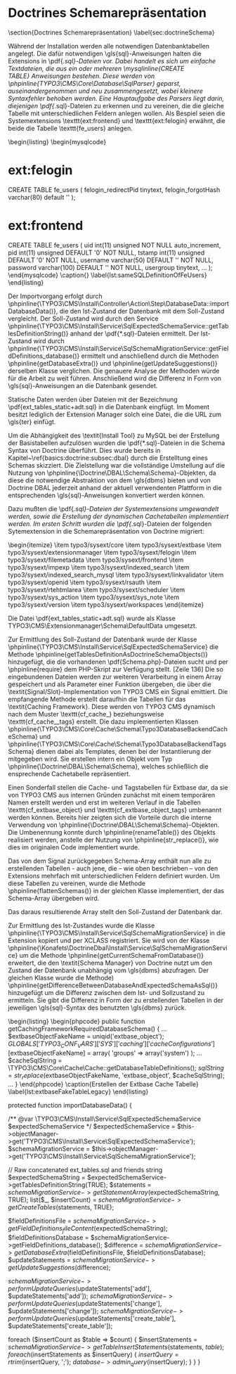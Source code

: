 # Doctrines Schemarepräsentation
\section{Doctrines Schemarepräsentation}
\label{sec:doctrineSchema}

Während der Installation werden alle notwendigen Datenbanktabellen angelegt. Die dafür notwendigen \gls{sql}-Anweisungen halten die Extensions in \pdf{*.sql}-Dateien vor. Dabei handelt es sich um einfache Textdateien, die aus ein oder mehreren \mysqlinline{CREATE TABLE} Anweisungen bestehen. Diese werden von \phpinline{TYPO3\CMS\Core\Database\SqlParser} geparst, auseinandergenommen und neu zusammengesetzt, wobei kleinere Syntaxfehler behoben werden. Eine Hauptaufgabe des Parsers liegt darin, diejenigen \pdf{*.sql}-Dateien zu erkennen und zu vereinen, die die gleiche Tabelle mit unterschiedlichen Feldern anlegen wollen. Als Bespiel seien die Systemextensions \texttt{ext:frontend} und \texttt{ext:felogin} erwähnt, die beide die Tabelle \texttt{fe_users} anlegen.

\begin{listing}
\begin{mysqlcode}
# ext:felogin
CREATE TABLE fe_users (
	felogin_redirectPid  tinytext,
	felogin_forgotHash  varchar(80) default '' 
);

# ext:frontend
CREATE TABLE fe_users (
	uid int(11) unsigned NOT NULL auto_increment,
	pid int(11) unsigned DEFAULT '0' NOT NULL,
	tstamp int(11) unsigned DEFAULT '0' NOT NULL,
	username varchar(50) DEFAULT '' NOT NULL,
	password varchar(100) DEFAULT '' NOT NULL,
	usergroup tinytext,
	…
);
\end{mysqlcode}
\caption{}
\label{lst:sameSQLDefinitionOfFeUsers}
\end{listing}

Der Importvorgang erfolgt durch \phpinline{\TYPO3\CMS\Install\Controller\Action\Step\DatabaseData::importDatabaseData()}, die den Ist-Zustand der Datenbank mit dem Soll-Zustand vergleicht. Der Soll-Zustand wird durch den Service \phpinline{\TYPO3\CMS\Install\Service\SqlExpectedSchemaService::getTablesDefinitionString()} anhand der  \pdf{*.sql}-Dateien ermittelt. Der Ist-Zustand wird durch \phpinline{\TYPO3\CMS\Install\Service\SqlSchemaMigrationService::getFieldDefinitions_database()} ermittelt und anschließend durch die Methoden \phpinline{getDatabaseExtra()} und \phpinline{getUpdateSuggestions()} derselben Klasse verglichen. Die genauere Analyse der Methoden würde für die Arbeit zu weit führen. Anschließend wird die Differenz in Form von \gls{sql}-Anweisungen an die Datenbank gesendet.

Statische Daten werden über Dateien mit der Bezeichnung \pdf{ext\_tables_static+adt.sql} in die Datenbank eingfügt. Im Moment besitzt lediglich der Extension Manager solch eine Datei, die die URL zum \gls{ter} einfügt.

Um die Abhängigkeit des \textit{Install Tool} zu MySQL bei der Erstellung der Basistabellen aufzulösen wurden die \pdf{*.sql}-Dateien in die Schema Syntax von Doctrine überführt. Dies wurde bereits in Kapitel~\ref{basics:doctrine:subsec:dbal} durch die Erstelltung eines Schemas skizziert. Die Zielstellung war die vollständige Umstellung auf die Nutzung von \phpinline{\Doctrine\DBAL\Schema\Schema}-Objekten, da diese die notwendige Abstraktion von dem \gls{dbms} bieten und von Doctrine DBAL jederzeit anhand der aktuell verwendenten Plattform in die entsprechenden \gls{sql}-Anweisungen konvertiert werden können.

Dazu mußten die \pdf{*.sql}-Dateien der Systemextensions umgewandelt werden, sowie die Erstellung der dynamischen Cachetabellen implementiert werden. Im ersten Schritt wurden die \pdf{*.sql}-Dateien der folgenden Sytemextension in die Schemarepräsentation von Doctrine migriert:

\begin{itemize}
\item typo3/sysext/core
\item typo3/sysext/extbase
\item typo3/sysext/extensionmanager
\item typo3/sysext/felogin
\item typo3/sysext/filemetadata
\item typo3/sysext/frontend
\item typo3/sysext/impexp
\item typo3/sysext/indexed_search
\item typo3/sysext/indexed_search_mysql
\item typo3/sysext/linkvalidator
\item typo3/sysext/openid
\item typo3/sysext/rsauth
\item typo3/sysext/rtehtmlarea
\item typo3/sysext/scheduler
\item typo3/sysext/sys_action
\item typo3/sysext/sys_note
\item typo3/sysext/version
\item typo3/sysext/workspaces
\end{itemize}

Die Datei \pdf{ext_tables\_static+adt.sql} wurde als Klasse TYPO3\CMS\Extensionmanager\Schema\DefaultData umgesetzt.

Zur Ermittlung des Soll-Zustand der Datenbank wurde der Klasse \phpinline{\TYPO3\CMS\Install\Service\SqlExpectedSchemaService} die Methode \phpinline{getTablesDefinitionAsDoctrineSchemaObjects()} hinzugefügt, die die vorhandenen \pdf{Schema.php}-Dateien sucht und per \phpinline{require} dem PHP-Skript zur Verfügung stellt. [Zeile 136] Die so eingebundenen Dateien werden zur weiteren Verarbeitung in einem Array gespeichert und als Parameter einer Funktion übergeben, die über die \textit{Signal/Slot}-Implementation von TYPO3 CMS ein Signal emittiert. Die empfangende Methode erstellt daraufhin die Tabellen für das \textit{Caching Framework}. Diese werden von TYPO3 CMS dynamisch nach dem Muster \texttt{cf\_cache\_<variablerBezeichner>} beziehungsweise \texttt{cf\_cache\_<variablerBezeichner>\_tags} erstellt. Die dazu implementierten Klassen \phpinline{\TYPO3\CMS\Core\Cache\Schema\Typo3DatabaseBackendCacheSchema} und \phpinline{\TYPO3\CMS\Core\Cache\Schema\Typo3DatabaseBackendTagsSchema}  dienen dabei als Templates, denen bei der Instantiierung der <VariableBezeichner> mitgegeben wird. Sie erstellen intern ein Objekt vom Typ \phpinline{\Doctrine\DBAL\Schema\Schema}, welches schließlich die ensprechende Cachetabelle repräsentiert.

Einen Sonderfall stellen die Cache- und Tagstabellen für Extbase dar, da sie von TYPO3 CMS aus internen Gründen zunächst mit einem temporären Namen erstellt werden und erst im weiteren Verlauf in die Tabellen \texttt{cf\_extbase\_object} und \texttt{cf\_extbase\_object\_tags} umbenannt werden können. Bereits hier zeigten sich die Vorteile durch die  interne Verwendung von \phpinline{\Doctrine\DBAL\Schema\Schema}-Objekten. Die Umbenennung konnte durch \phpinline{renameTable()} des Objekts realisiert werden, anstelle der Nutzung von \phpinline{str\_replace()}, wie dies im originalen Code implementiert wurde.

Das von dem Signal zurückgegeben Schema-Array enthält nun alle zu erstellenden Tabellen - auch jene, die – wie oben beschrieben – von den Extensions mehrfach mit unterschiedlichen Feldern definiert wurden. Um diese Tabellen zu vereinen, wurde die Methode \phpinline{flattenSchemas()} in der gleichen Klasse implementiert, der das Schema-Array übergeben wird.

Das daraus resultierende Array stellt den Soll-Zustand der Datenbank dar.

Zur Ermittlung des Ist-Zustandes wurde die Klasse \phpinline{\TYPO3\CMS\Install\Service\SqlSchemaMigrationService} in die Extension kopiert und per XCLASS registriert. Sie wird von der Klasse \phpinline{\Konafets\DoctrineDbal\Install\Service\SqlSchemaMigrationService} um die Methode \phpinline{getCurrentSchemaFromDatabase()} erweitert, die den \textit{Schema Manager} von Doctrine nutzt um den Zustand der Datenbank unabhängig vom \gls{dbms} abzufragen. Der gleichen Klasse wurde die Methode)  \phpinline{getDifferenceBetweenDatabaseAndExpectedSchemaAsSql()} hinzugefügt um die Differenz zwischen dem Ist- und Sollzustand zu ermitteln. Sie gibt die Differenz in Form der zu erstellenden Tabellen in der jeweiligen \gls{sql}-Syntax des benutzten \gls{dbms} zurück.






\begin{listing}
\begin{phpcode}
public function getCachingFrameworkRequiredDatabaseSchema() {
    …
    $extbaseObjectFakeName = uniqid('extbase_object');
	$GLOBALS['TYPO3_CONF_VARS']['SYS']['caching']['cacheConfigurations'][$extbaseObjectFakeName] = array(
	    'groups' => array('system')
	);
	…
	$cacheSqlString = \TYPO3\CMS\Core\Cache\Cache::getDatabaseTableDefinitions();
	$sqlString = str_replace($extbaseObjectFakeName, 'extbase_object', $cacheSqlString);
	...
}
\end{phpcode}
\caption{Erstellen der Extbase Cache Tabelle}
\label{lst:extbaseFakeTableLegacy}
\end{listing}





protected function importDatabaseData() {
  
  /** @var \TYPO3\CMS\Install\Service\SqlExpectedSchemaService $expectedSchemaService */
  $expectedSchemaService = $this->objectManager->get('TYPO3\\CMS\\Install\\Service\\SqlExpectedSchemaService');
  $schemaMigrationService = $this->objectManager->get('TYPO3\\CMS\\Install\\Service\\SqlSchemaMigrationService');

  // Raw concatenated ext_tables.sql and friends string
  $expectedSchemaString = $expectedSchemaService->getTablesDefinitionString(TRUE);
  $statements = $schemaMigrationService->getStatementArray($expectedSchemaString, TRUE);
  list($_, $insertCount) = $schemaMigrationService->getCreateTables($statements, TRUE);

  $fieldDefinitionsFile = $schemaMigrationService->getFieldDefinitions_fileContent($expectedSchemaString);
  $fieldDefinitionsDatabase = $schemaMigrationService->getFieldDefinitions_database();
  $difference = $schemaMigrationService->getDatabaseExtra($fieldDefinitionsFile, $fieldDefinitionsDatabase);
  $updateStatements = $schemaMigrationService->getUpdateSuggestions($difference);

  $schemaMigrationService->performUpdateQueries($updateStatements['add'], $updateStatements['add']);
  $schemaMigrationService->performUpdateQueries($updateStatements['change'], $updateStatements['change']);
  $schemaMigrationService->performUpdateQueries($updateStatements['create_table'], $updateStatements['create_table']);

  foreach ($insertCount as $table => $count) {
    $insertStatements = $schemaMigrationService->getTableInsertStatements($statements, $table);
	foreach ($insertStatements as $insertQuery) {
	  $insertQuery = rtrim($insertQuery, ';');
	  $database->admin_query($insertQuery);
	}
  }
}